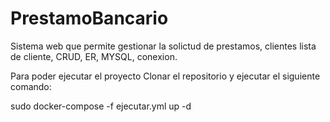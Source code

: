 # PrestamoBancario
Sistema web que permite gestionar la solictud de prestamos, clientes lista de cliente, CRUD, ER, MYSQL, conexion.

Para poder ejecutar el proyecto
Clonar el repositorio
y ejecutar el siguiente comando:


sudo docker-compose -f ejecutar.yml up -d
